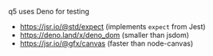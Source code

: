 q5 uses Deno for testing

- https://jsr.io/@std/expect (implements `expect` from Jest)
- https://deno.land/x/deno_dom (smaller than jsdom)
- https://jsr.io/@gfx/canvas (faster than node-canvas)
